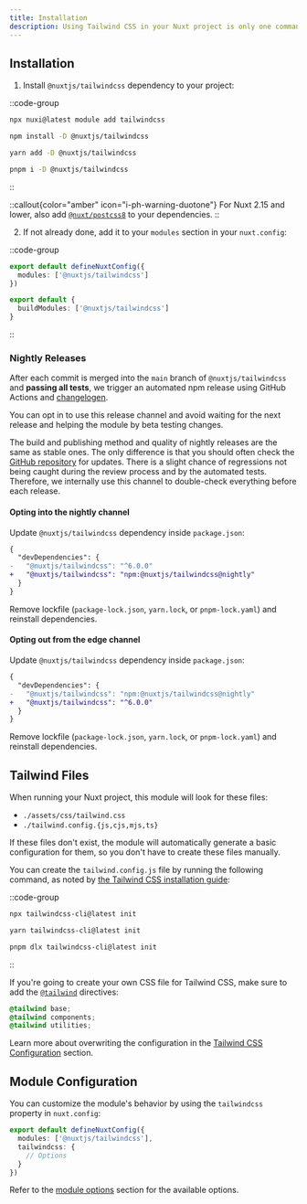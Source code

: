 ```yaml
---
title: Installation
description: Using Tailwind CSS in your Nuxt project is only one command away.
---
```


## Installation

1. Install `@nuxtjs/tailwindcss` dependency to your project:

::code-group

```bash [nuxi]
npx nuxi@latest module add tailwindcss
```

```bash [npm]
npm install -D @nuxtjs/tailwindcss
```

```bash [yarn]
yarn add -D @nuxtjs/tailwindcss
```

```sh [pnpm]
pnpm i -D @nuxtjs/tailwindcss
```

::

::callout{color="amber" icon="i-ph-warning-duotone"}
For Nuxt 2.15 and lower, also add [`@nuxt/postcss8`](https://github.com/nuxt/postcss8) to your dependencies.
::

2. If not already done, add it to your `modules` section in your `nuxt.config`:

::code-group

```ts [Nuxt 3]
export default defineNuxtConfig({
  modules: ['@nuxtjs/tailwindcss']
})
```

```ts [Nuxt 2]
export default {
  buildModules: ['@nuxtjs/tailwindcss']
}
```

::

### Nightly Releases

After each commit is merged into the `main` branch of `@nuxtjs/tailwindcss` and **passing all tests**, we trigger an automated npm release using GitHub Actions and [changelogen](https://github.com/unjs/changelogen).

You can opt in to use this release channel and avoid waiting for the next release and helping the module by beta testing changes.

The build and publishing method and quality of nightly releases are the same as stable ones. The only difference is that you should often check the [GitHub repository](https://github.com/nuxt-modules/tailwindcss) for updates. There is a slight chance of regressions not being caught during the review process and by the automated tests. Therefore, we internally use this channel to double-check everything before each release.

#### Opting into the nightly channel

Update `@nuxtjs/tailwindcss` dependency inside `package.json`:

```diff [package.json]
{
  "devDependencies": {
-   "@nuxtjs/tailwindcss": "^6.0.0"
+   "@nuxtjs/tailwindcss": "npm:@nuxtjs/tailwindcss@nightly"
  }
}
```

Remove lockfile (`package-lock.json`, `yarn.lock`, or `pnpm-lock.yaml`) and reinstall dependencies.

#### Opting out from the edge channel

Update `@nuxtjs/tailwindcss` dependency inside `package.json`:

```diff [package.json]
{
  "devDependencies": {
-   "@nuxtjs/tailwindcss": "npm:@nuxtjs/tailwindcss@nightly"
+   "@nuxtjs/tailwindcss": "^6.0.0"
  }
}
```

Remove lockfile (`package-lock.json`, `yarn.lock`, or `pnpm-lock.yaml`) and reinstall dependencies.

## Tailwind Files

When running your Nuxt project, this module will look for these files:

- `./assets/css/tailwind.css`
- `./tailwind.config.{js,cjs,mjs,ts}`

If these files don't exist, the module will automatically generate a basic configuration for them, so you don't have to create these files manually.

You can create the `tailwind.config.js` file by running the following command, as noted by [the Tailwind CSS installation guide](https://tailwindcss.com/docs/installation):

::code-group

```bash [npm]
npx tailwindcss-cli@latest init
```

```bash [yarn]
yarn tailwindcss-cli@latest init
```

```sh [pnpm]
pnpm dlx tailwindcss-cli@latest init
```

::

If you're going to create your own CSS file for Tailwind CSS, make sure to add the [`@tailwind`](https://tailwindcss.com/docs/functions-and-directives#tailwind) directives:

```css [~/assets/css/tailwind.css]
@tailwind base;
@tailwind components;
@tailwind utilities;
```

Learn more about overwriting the configuration in the [Tailwind CSS Configuration](/tailwindcss/configuration) section.

## Module Configuration

You can customize the module's behavior by using the `tailwindcss` property in `nuxt.config`:

```ts [nuxt.config]
export default defineNuxtConfig({
  modules: ['@nuxtjs/tailwindcss'],
  tailwindcss: {
    // Options
  }
})
```

Refer to the [module options](/getting-started/module-options) section for the available options.
